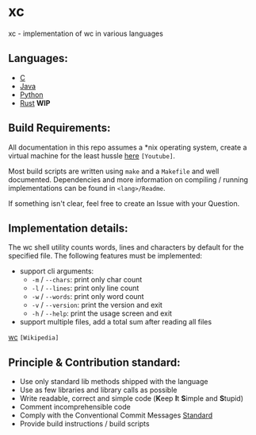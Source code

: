 # xc
xc - implementation of wc in various languages

## Languages:
- [C](/C)
- [Java](/Java)
- [Python](/Python)
- [Rust](/Rust) **WIP**

## Build Requirements:
All documentation in this repo assumes a \*nix operating system, create a virtual machine for the least hussle [here](https://www.google.com/url?sa=t&rct=j&q=&esrc=s&source=web&cd=&cad=rja&uact=8&ved=2ahUKEwitx8m6tLH3AhVGnKQKHQABA8YQwqsBegQIAxAB&url=https%3A%2F%2Fwww.youtube.com%2Fwatch%3Fv%3DsB_5fqiysi4&usg=AOvVaw2NcyjuXi_VnBI2CAYt-b_W) `[Youtube]`.

Most build scripts are written using `make` and a `Makefile` and well documented.
Dependencies and more information on compiling / running implementations can be found in `<lang>/Readme`.

If something isn't clear, feel free to create an Issue with your Question.


## Implementation details:
The wc shell utility counts words, lines and characters by default for the specified file.
The following features must be implemented:
- support cli arguments:
  - `-m` / `--chars`: print only char count
  - `-l` / `--lines`: print only line count
  - `-w` / `--words`: print only word count
  - `-v` / `--version`: print the version and exit
  - `-h` / `--help`: print the usage screen and exit
- support multiple files, add a total sum after reading all files

[wc](https://en.wikipedia.org/wiki/Wc_(Unix)) `[Wikipedia]`

## Principle & Contribution standard:
- Use only standard lib methods shipped with the language
- Use as few libraries and library calls as possible
- Write readable, correct and simple code (**K**eep **I**t **S**imple and **S**tupid)
- Comment incomprehensible code
- Comply with the Conventional Commit Messages [Standard](https://www.conventionalcommits.org/en/v1.0.0/)
- Provide build instructions / build scripts
